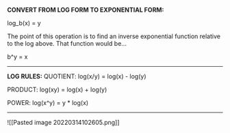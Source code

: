 **CONVERT FROM LOG FORM TO EXPONENTIAL FORM:**

log_b(x) = y 

The point of this operation is to find an inverse exponential function relative to the log above. That function would be...

b^y = x

****

**LOG RULES:**
QUOTIENT: log(x/y) = log(x) - log(y)

PRODUCT: log(xy) = log(x) + log(y)

POWER: log(x^y) = y * log(x)

****

![[Pasted image 20220314102605.png]]